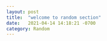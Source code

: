 ```yaml
---
layout: post
title:  "welcome to random section"
date:   2021-04-14 14:18:21 -0700
category: Random
---
```

